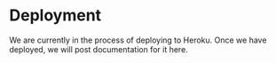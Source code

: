 # Deployment

We are currently in the process of deploying to Heroku. Once we have deployed, we will post documentation for it here.
